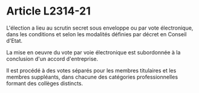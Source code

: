 # Article L2314-21

L'élection a lieu au scrutin secret sous enveloppe ou par vote électronique, dans les conditions et selon les modalités définies par décret en Conseil d'Etat.

La mise en oeuvre du vote par voie électronique est subordonnée à la conclusion d'un accord d'entreprise.

Il est procédé à des votes séparés pour les membres titulaires et les membres suppléants, dans chacune des catégories professionnelles formant des collèges distincts.